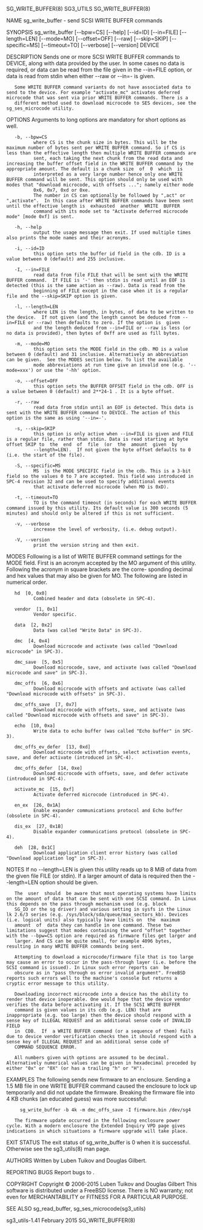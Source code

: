SG_WRITE_BUFFER(8)                                                                                SG3_UTILS                                                                                SG_WRITE_BUFFER(8)



NAME
       sg_write_buffer - send SCSI WRITE BUFFER commands

SYNOPSIS
       sg_write_buffer [--bpw=CS] [--help] [--id=ID] [--in=FILE] [--length=LEN] [--mode=MO] [--offset=OFF] [--raw] [--skip=SKIP] [--specific=MS] [--timeout=TO] [--verbose] [--version] DEVICE

DESCRIPTION
       Sends  one  or more SCSI WRITE BUFFER commands to DEVICE, along with data provided by the user. In some cases no data is required, or data can be read from the file given in the --in=FILE option, or
       data is read from stdin when either --raw or --in=- is given.

       Some WRITE BUFFER command variants do not have associated data to send to the device. For example "activate_mc" activates deferred microcode that was sent via prior WRITE BUFFER commands. There is a
       different method used to download microcode to SES devices, see the sg_ses_microcode utility.

OPTIONS
       Arguments to long options are mandatory for short options as well.

       -b, --bpw=CS
              where CS is the chunk size in bytes. This will be the maximum number of bytes sent per WRITE BUFFER command. So if CS is less than the effective length then multiple WRITE BUFFER commands are
              sent, each taking the next chunk from the read data and increasing the buffer offset field in the WRITE BUFFER command by the appropriate amount. The default is a chunk size  of  0  which  is
              interpreted as a very large number hence only one WRITE BUFFER command will be sent. This option should only be used with modes that "download microcode, with offsets ..."; namely either mode
              0x6, 0x7, 0xd or 0xe.
              The number in CS can optionally be followed by ",act" or ",activate".  In this case after WRITE BUFFER commands have been sent until the effective length is  exhausted  another  WRITE  BUFFER
              command with its mode set to "Activate deferred microcode mode" [mode 0xf] is sent.

       -h, --help
              output the usage message then exit. If used multiple times also prints the mode names and their acronyms.

       -i, --id=ID
              this option sets the buffer id field in the cdb. ID is a value between 0 (default) and 255 inclusive.

       -I, --in=FILE
              read data from file FILE that will be sent with the WRITE BUFFER command.  If FILE is '-' then stdin is read until an EOF is detected (this is the same action as --raw). Data is read from the
              beginning of FILE except in the case when it is a regular file and the --skip=SKIP option is given.

       -l, --length=LEN
              where LEN is the length, in bytes, of data to be written to the device.  If not given (and the length cannot be deduced from --in=FILE or --raw) then defaults to zero. If the option is  given
              and the length deduced from --in=FILE or --raw is less (or no data is provided), then bytes of 0xff are used as fill bytes.

       -m, --mode=MO
              this option sets the MODE field in the cdb. MO is a value between 0 (default) and 31 inclusive. Alternatively an abbreviation can be given.  See the MODES section below. To list the available
              mode abbreviations at run time give an invalid one (e.g. '--mode=xxx') or use the '-hh' option.

       -o, --offset=OFF
              this option sets the BUFFER OFFSET field in the cdb. OFF is a value between 0 (default) and 2**24-1 . It is a byte offset.

       -r, --raw
              read data from stdin until an EOF is detected. This data is sent with the WRITE BUFFER command to DEVICE. The action of this option is the same as using '--in=-'.

       -s, --skip=SKIP
              this option is only active when --in=FILE is given and FILE is a regular file, rather than stdin. Data is read starting at byte offset SKIP to  the  end  of  file  (or  the  amount  given  by
              --length=LEN).  If not given the byte offset defaults to 0 (i.e. the start of the file).

       -S, --specific=MS
              MS  is the MODE SPECIFIC field in the cdb. This is a 3-bit field so the values 0 to 7 are accepted. This field was introduced in SPC-4 revision 32 and can be used to specify additional events
              that activate deferred microcode (when MO is 0xD).

       -t, --timeout=TO
              TO is the command timeout (in seconds) for each WRITE BUFFER command issued by this utility. Its default value is 300 seconds (5 minutes) and should only be altered if this is not sufficient.

       -v, --verbose
              increase the level of verbosity, (i.e. debug output).

       -V, --version
              print the version string and then exit.

MODES
       Following is a list of WRITE BUFFER command settings for the MODE field.  First is an acronym accepted by the MO argument of this utility.  Following the acronym in square brackets  are  the  corre-
       sponding decimal and hex values that may also be given for MO. The following are listed in numerical order.

       hd  [0, 0x0]
              Combined header and data (obsolete in SPC-4).

       vendor  [1, 0x1]
              Vendor specific.

       data  [2, 0x2]
              Data (was called "Write Data" in SPC-3).

       dmc  [4, 0x4]
              Download microcode and activate (was called "Download microcode" in SPC-3).

       dmc_save  [5, 0x5]
              Download microcode, save, and activate (was called "Download microcode and save" in SPC-3).

       dmc_offs  [6, 0x6]
              Download microcode with offsets and activate (was called "Download microcode with offsets" in SPC-3).

       dmc_offs_save  [7, 0x7]
              Download microcode with offsets, save, and activate (was called "Download microcode with offsets and save" in SPC-3).

       echo  [10, 0xa]
              Write data to echo buffer (was called "Echo buffer" in SPC-3).

       dmc_offs_ev_defer  [13, 0xd]
              Download microcode with offsets, select activation events, save, and defer activate (introduced in SPC-4).

       dmc_offs_defer  [14, 0xe]
              Download microcode with offsets, save, and defer activate (introduced in SPC-4).

       activate_mc  [15, 0xf]
              Activate deferred microcode (introduced in SPC-4).

       en_ex  [26, 0x1A]
              Enable expander communications protocol and Echo buffer (obsolete in SPC-4).

       dis_ex  [27, 0x1B]
              Disable expander communications protocol (obsolete in SPC-4).

       deh  [28, 0x1C]
              Download application client error history (was called "Download application log" in SPC-3).

NOTES
       If no --length=LEN is given this utility reads up to 8 MiB of data from the given file FILE (or stdin). If a larger amount of data is required then the --length=LEN option should be given.

       The  user  should  be aware that most operating systems have limits on the amount of data that can be sent with one SCSI command. In Linux this depends on the pass through mechanism used (e.g. block
       SG_IO or the sg driver) and various setting in sysfs in the Linux lk 2.6/3 series (e.g. /sys/block/sda/queue/max_sectors_kb). Devices (i.e. logical units) also typically have limits on  the  maximum
       amount  of  data they can handle in one command. These two limitations suggest that modes containing the word "offset" together with the --bpw=CS option are required as firmware files get larger and
       larger. And CS can be quite small, for example 4096 bytes, resulting in many WRITE BUFFER commands being sent.

       Attempting to download a microcode/firmware file that is too large may cause an error to occur in the pass-through layer (i.e. before the SCSI command is issued). In Linux such error reports can  be
       obscure as in "pass through os error invalid argument". FreeBSD reports such errors well to the machine's console but returns a cryptic error message to this utility.

       Downloading incorrect microcode into a device has the ability to render that device inoperable. One would hope that the device vendor verifies the data before activating it. If the SCSI WRITE BUFFER
       command is given values in its cdb (e.g. LEN) that are inappropriate (e.g. too large) then the device should respond with a sense key of ILLEGAL REQUEST and an additional sense code of INVALID FIELD
       in  CDB.  If  a WRITE BUFFER command (or a sequence of them) fails due to device vendor verification checks then it should respond with a sense key of ILLEGAL REQUEST and an additional sense code of
       COMMAND SEQUENCE ERROR.

       All numbers given with options are assumed to be decimal.  Alternatively numerical values can be given in hexadecimal preceded by either "0x" or "0X" (or has a trailing "h" or "H").

EXAMPLES
       The following sends new firmware to an enclosure. Sending a 1.5 MB file in one WRITE BUFFER command caused the enclosure to lock up temporarily and did not update the firmware. Breaking the firmware
       file into 4 KB chunks (an educated guess) was more successful:

         sg_write_buffer -b 4k -m dmc_offs_save -I firmware.bin /dev/sg4

       The firmware update occurred in the following enclosure power cycle. With a modern enclosure the Extended Inquiry VPD page gives indications in which situations a firmware upgrade will take place.

EXIT STATUS
       The exit status of sg_write_buffer is 0 when it is successful. Otherwise see the sg3_utils(8) man page.

AUTHORS
       Written by Luben Tuikov and Douglas Gilbert.

REPORTING BUGS
       Report bugs to <dgilbert at interlog dot com>.

COPYRIGHT
       Copyright © 2006-2015 Luben Tuikov and Douglas Gilbert
       This software is distributed under a FreeBSD license. There is NO warranty; not even for MERCHANTABILITY or FITNESS FOR A PARTICULAR PURPOSE.

SEE ALSO
       sg_read_buffer, sg_ses_microcode(sg3_utils)



sg3_utils-1.41                                                                                  February 2015                                                                              SG_WRITE_BUFFER(8)
